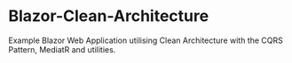 # Blazor-Clean-Architecture
 Example Blazor Web Application utilising Clean Architecture with the CQRS Pattern, MediatR and utilities. 
